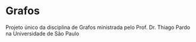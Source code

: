 # Grafos
Projeto único da disciplina de Grafos ministrada pelo Prof. Dr. Thiago Pardo na Universidade de São Paulo

